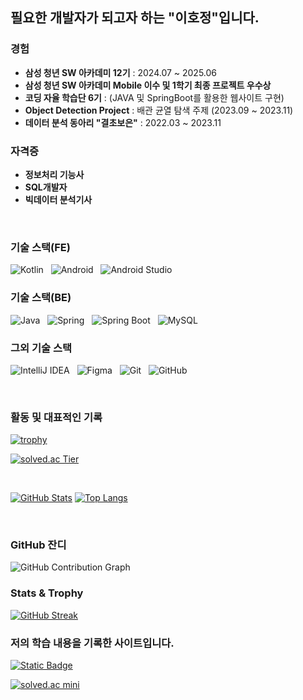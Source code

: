 <!--
**HoJungL/HoJungL** is a ✨ _special_ ✨ repository because its README.md (this file) appears on your GitHub profile.
-->

## 필요한 개발자가 되고자 하는 "이호정"입니다.

### 경험
- **삼성 청년 SW 아카데미 12기** : 2024.07 ~ 2025.06
- **삼성 청년 SW 아카데미 Mobile 이수 및 1학기 최종 프로젝트 우수상**
- **코딩 자율 학습단 6기** : (JAVA 및 SpringBoot를 활용한 웹사이트 구현)
- **Object Detection Project** : 배관 균열 탐색 주제 (2023.09 ~ 2023.11)
- **데이터 분석 동아리 "결초보은"** : 2022.03 ~ 2023.11
 


### 자격증
- **정보처리 기능사**
- **SQL개발자**
- **빅데이터 분석기사**
 
&nbsp;
### 기술 스택(FE)
![Kotlin](https://img.shields.io/badge/kotlin-%237F52FF.svg?style=for-the-badge&logo=kotlin&logoColor=white)&nbsp;&nbsp;
![Android](https://img.shields.io/badge/Android-3DDC84?style=for-the-badge&logo=android&logoColor=white)&nbsp;&nbsp;
![Android Studio](https://img.shields.io/badge/Android%20Studio-3DDC84.svg?style=for-the-badge&logo=android-studio&logoColor=white)


### 기술 스택(BE)
![Java](https://img.shields.io/badge/Java-%23ED8B00.svg?style=for-the-badge&logo=java&logoColor=white)&nbsp;&nbsp;
![Spring](https://img.shields.io/badge/Spring-%236DB33F.svg?style=for-the-badge&logo=spring&logoColor=white)&nbsp;&nbsp;
![Spring Boot](https://img.shields.io/badge/Spring%20Boot-%236DB33F.svg?style=for-the-badge&logo=springboot&logoColor=white)&nbsp;&nbsp;
![MySQL](https://img.shields.io/badge/MySQL-%2300f.svg?style=for-the-badge&logo=mysql&logoColor=white)

### 그외 기술 스택
![IntelliJ IDEA](https://img.shields.io/badge/IntelliJIDEA-000000.svg?style=for-the-badge&logo=intellij-idea&logoColor=white)&nbsp;&nbsp;
![Figma](https://img.shields.io/badge/figma-%23F24E1E.svg?style=for-the-badge&logo=figma&logoColor=white)&nbsp;&nbsp;
![Git](https://img.shields.io/badge/Git-F05032.svg?style=for-the-badge&logo=git&logoColor=white)&nbsp;&nbsp;
![GitHub](https://img.shields.io/badge/GitHub-%23121011.svg?style=for-the-badge&logo=github&logoColor=white)

&nbsp;

### 활동 및 대표적인 기록

[![trophy](https://github-profile-trophy.vercel.app/?username=HoJungL&theme=flat&column=7)](https://github.com/ryo-ma/github-profile-trophy)

[![solved.ac Tier](http://mazassumnida.wtf/api/v2/generate_badge?boj=ghwjd5684)](https://solved.ac/profile/ghwjd5684)

&nbsp;

[![GitHub Stats](https://github-readme-stats.vercel.app/api?username=HoJungL&show_icons=true&theme=default)](https://github.com/HoJungL/github-readme-stats)
[![Top Langs](https://github-readme-stats.vercel.app/api/top-langs/?username=HoJungL&layout=compact)](https://github.com/HoJungL/github-readme-stats)

&nbsp;

<!--
추가적으로 학습 기록 또는 블로그 링크가 있다면 아래에 배지 혹은 링크로 추가 가능합니다.
예: 
<a href="https://HoJungL.tistory.com/">
  <img alt="Static Badge" src="https://img.shields.io/badge/Tistory-%2523D4D4D4.svg?style=flat&logo=blogger&logoColor=white&labelColor=black&color=black&link=https%3A%2F%2FHoJungL.tistory.com%2F">
</a>
-->

### GitHub 잔디
![GitHub Contribution Graph](https://ghchart.rshah.org/HoJungL)

### Stats & Trophy
[![GitHub Streak](https://streak-stats.demolab.com?user=HoJungL)](https://git.io/streak-stats)


### 저의 학습 내용을 기록한 사이트입니다.
<a href="https://ghwjd5684.tistory.com/">
  <img alt="Static Badge" src="https://img.shields.io/badge/Tistory-%2523D4D4D4.svg?style=flat&logo=blogger&logoColor=white&labelColor=black&color=black&link=https%3A%2F%2Flittlesam95.tistory.com%2F">
</a>

<!-- 예시로 작은 solved.ac 배지 추가 -->
[![solved.ac mini](http://mazassumnida.wtf/api/mini/generate_badge?boj=ghwjd5684)](https://solved.ac/profile/ghwjd5684)

